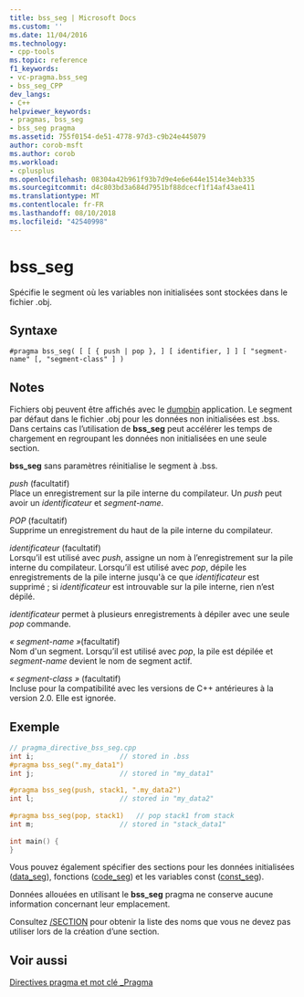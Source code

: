 ```yaml
---
title: bss_seg | Microsoft Docs
ms.custom: ''
ms.date: 11/04/2016
ms.technology:
- cpp-tools
ms.topic: reference
f1_keywords:
- vc-pragma.bss_seg
- bss_seg_CPP
dev_langs:
- C++
helpviewer_keywords:
- pragmas, bss_seg
- bss_seg pragma
ms.assetid: 755f0154-de51-4778-97d3-c9b24e445079
author: corob-msft
ms.author: corob
ms.workload:
- cplusplus
ms.openlocfilehash: 08304a42b961f93b7d9e4e6e644e1514e34eb335
ms.sourcegitcommit: d4c803bd3a684d7951bf88dcecf1f14af43ae411
ms.translationtype: MT
ms.contentlocale: fr-FR
ms.lasthandoff: 08/10/2018
ms.locfileid: "42540998"
---
```

# <a name="bssseg"></a>bss_seg
Spécifie le segment où les variables non initialisées sont stockées dans le fichier .obj.  
  
## <a name="syntax"></a>Syntaxe  
  
```  
#pragma bss_seg( [ [ { push | pop }, ] [ identifier, ] ] [ "segment-name" [, "segment-class" ] )  
```  
  
## <a name="remarks"></a>Notes  
 
Fichiers obj peuvent être affichés avec le [dumpbin](../build/reference/dumpbin-command-line.md) application. Le segment par défaut dans le fichier .obj pour les données non initialisées est .bss. Dans certains cas l’utilisation de **bss_seg** peut accélérer les temps de chargement en regroupant les données non initialisées en une seule section.  
  
**bss_seg** sans paramètres réinitialise le segment à .bss.  
  
*push* (facultatif)  
Place un enregistrement sur la pile interne du compilateur. Un *push* peut avoir un *identificateur* et *segment-name*.  
  
*POP* (facultatif)  
Supprime un enregistrement du haut de la pile interne du compilateur.  
  
*identificateur* (facultatif)  
Lorsqu’il est utilisé avec *push*, assigne un nom à l’enregistrement sur la pile interne du compilateur. Lorsqu’il est utilisé avec *pop*, dépile les enregistrements de la pile interne jusqu'à ce que *identificateur* est supprimé ; si *identificateur* est introuvable sur la pile interne, rien n’est dépilé.  
  
*identificateur* permet à plusieurs enregistrements à dépiler avec une seule *pop* commande.  
  
*« segment-name »*(facultatif)  
Nom d'un segment. Lorsqu’il est utilisé avec *pop*, la pile est dépilée et *segment-name* devient le nom de segment actif.  
  
*« segment-class »* (facultatif)  
Incluse pour la compatibilité avec les versions de C++ antérieures à la version 2.0. Elle est ignorée.  
  
## <a name="example"></a>Exemple  
  
```cpp  
// pragma_directive_bss_seg.cpp  
int i;                     // stored in .bss  
#pragma bss_seg(".my_data1")  
int j;                     // stored in "my_data1"  
  
#pragma bss_seg(push, stack1, ".my_data2")     
int l;                     // stored in "my_data2"  
  
#pragma bss_seg(pop, stack1)   // pop stack1 from stack  
int m;                     // stored in "stack_data1"  
  
int main() {  
}  
```  
  
Vous pouvez également spécifier des sections pour les données initialisées ([data_seg](../preprocessor/data-seg.md)), fonctions ([code_seg](../preprocessor/code-seg.md)) et les variables const ([const_seg](../preprocessor/const-seg.md)).  
  
Données allouées en utilisant le **bss_seg** pragma ne conserve aucune information concernant leur emplacement.  
  
Consultez [/SECTION](../build/reference/section-specify-section-attributes.md) pour obtenir la liste des noms que vous ne devez pas utiliser lors de la création d’une section.  
  
## <a name="see-also"></a>Voir aussi  
 
[Directives pragma et mot clé _Pragma](../preprocessor/pragma-directives-and-the-pragma-keyword.md)
